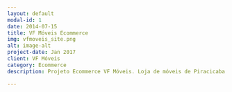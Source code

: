```yaml
---
layout: default
modal-id: 1
date: 2014-07-15
title: VF Móveis Ecommerce
img: vfmoveis_site.png
alt: image-alt
project-date: Jan 2017
client: VF Móveis
category: Ecommerce
description: Projeto Ecommerce VF Móveis. Loja de móveis de Piracicaba e Região. Feito com CMS Wodpress e Tema Storefront modificado.

---
```

